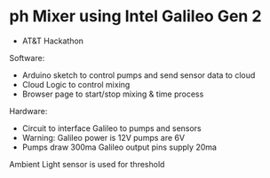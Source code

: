 # ph Mixer using Intel Galileo Gen 2

- AT&T Hackathon

Software:
-	Arduino sketch to control pumps and send sensor data to cloud
-	Cloud Logic to control mixing
-	Browser page to start/stop mixing & time process

Hardware:
-	Circuit to interface Galileo to pumps and sensors
-	Warning: Galileo power is 12V pumps are 6V
-	Pumps draw 300ma Galileo output pins supply 20ma

Ambient Light sensor is used for threshold
